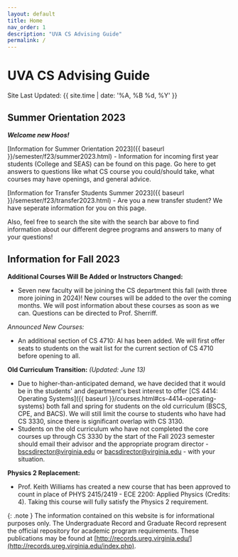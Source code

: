 ```yaml
---
layout: default
title: Home
nav_order: 1
description: "UVA CS Advising Guide"
permalink: /
---
```


# UVA CS Advising Guide

Site Last Updated: {{ site.time | date: '%A, %B %d, %Y' }}

## Summer Orientation 2023

_**Welcome new Hoos!**_  

[Information for Summer Orientation 2023]({{ baseurl }}/semester/f23/summer2023.html) - Information for incoming first year students (College and SEAS) can be found on this page. Go here to get answers to questions like what CS course you could/should take, what courses may have openings, and general advice.

[Information for Transfer Students Summer 2023]({{ baseurl }}/semester/f23/transfer2023.html) - Are you a new transfer student?  We have seperate information for you on this page.

Also, feel free to search the site with the search bar above to find information about our different degree programs and answers to many of your questions!

## Information for Fall 2023

__Additional Courses Will Be Added or Instructors Changed:__

* Seven new faculty will be joining the CS department this fall (with three more joining in 2024)!  New courses will be added to the over the coming months.  We will post information about these courses as soon as we can.  Questions can be directed to Prof. Sherriff.

_Announced New Courses:_

* An additional section of CS 4710: AI has been added.  We will first offer seats to students on the wait list for the current section of CS 4710 before opening to all.

__Old Curriculum Transition:__ _(Updated: June 13)_

* Due to higher-than-anticipated demand, we have decided that it would be in the students' and department's best interest to offer [CS 4414: Operating Systems]({{ baseurl }}/courses.html#cs-4414-operating-systems) both fall and spring for students on the old curriculum (BSCS, CPE, and BACS).  We will still limit the course to students who have had CS 3330, since there is significant overlap with CS 3130.  
* Students on the old curriculum who have not completed the core courses up through CS 3330 by the start of the Fall 2023 semester should email their advisor and the appropriate program director - [bscsdirector@virginia.edu](mailto:bscsdirector@virginia.edu) or [bacsdirector@virginia.edu](mailto:bacsdirector@virginia.edu) - with your situation.

__Physics 2 Replacement:__

* Prof. Keith Williams has created a new course that has been approved to count in place of PHYS 2415/2419 - ECE 2200: Applied Physics (Credits: 4).  Taking this course will fully satisfy the Physics 2 requirement.

{: .note }
The information contained on this website is for informational purposes only. The Undergraduate Record and Graduate Record represent the official repository for academic program requirements. These publications may be found at [http://records.ureg.virginia.edu/](http://records.ureg.virginia.edu/index.php).